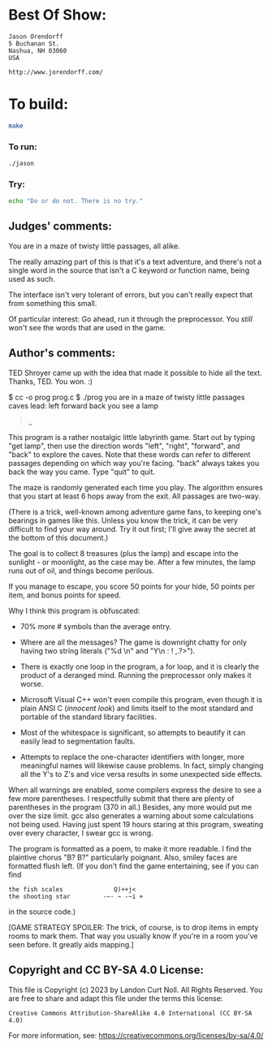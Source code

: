 # Best Of Show:

    Jason Orendorff
    5 Buchanan St.
    Nashua, NH 03060
    USA

    http://www.jorendorff.com/

# To build:

```sh
make
```

### To run:

```sh
./jason
```

### Try:

```sh
echo "Do or do not. There is no try."
```

## Judges' comments:

You are in a maze of twisty little passages, all alike.

The really amazing part of this is that it's a text adventure, and there's
not a single word in the source that isn't a C keyword or function name,
being used as such.

The interface isn't very tolerant of errors, but you can't really
expect that from something this small.

Of particular interest:  Go ahead, run it through the preprocessor.  You
*still* won't see the words that are used in the game.

## Author's comments:

TED Shroyer came up with the idea that made it possible to hide all
the text.  Thanks, TED.  You won.  :)


$ cc -o prog prog.c
$ ./prog
you are in a maze of twisty little passages
caves lead:  left forward back
you see
   a lamp
> _

This program is a rather nostalgic little labyrinth game.  Start
out by typing "get lamp", then use the direction words "left",
"right", "forward", and "back" to explore the caves.  Note that
these words can refer to different passages depending on which way
you're facing.  "back" always takes you back the way you came.
Type "quit" to quit.

The maze is randomly generated each time you play.  The algorithm
ensures that you start at least 6 hops away from the exit.  All
passages are two-way.

(There is a trick, well-known among adventure game fans, to
keeping one's bearings in games like this.  Unless you know the
trick, it can be very difficult to find your way around.  Try it
out first; I'll give away the secret at the bottom of this
document.)

The goal is to collect 8 treasures (plus the lamp) and escape into
the sunlight - or moonlight, as the case may be.  After a few
minutes, the lamp runs out of oil, and things become perilous.

If you manage to escape, you score 50 points for your hide, 50
points per item, and bonus points for speed.

Why I think this program is obfuscated:

* 70% more # symbols than the average entry.

* Where are all the messages?  The game is downright chatty for
  only having two string literals ("%d \n" and "Y\n : ! ,.?>").

* There is exactly one loop in the program, a for loop, and it is
  clearly the product of a deranged mind.  Running the
  preprocessor only makes it worse.

* Microsoft Visual C++ won't even compile this program, even
  though it is plain ANSI C (*innocent look*) and limits itself to
  the most standard and portable of the standard library
  facilities.

* Most of the whitespace is significant, so attempts to
  beautify it can easily lead to segmentation faults.

* Attempts to replace the one-character identifiers with longer,
  more meaningful names will likewise cause problems.  In fact,
  simply changing all the Y's to Z's and vice versa results in
  some unexpected side effects.

When all warnings are enabled, some compilers express the desire
to see a few more parentheses.  I respectfully submit that there are
plenty of parentheses in the program (370 in all.)  Besides, any
more would put me over the size limit.  gcc also generates a
warning about some calculations not being used.  Having just spent
19 hours staring at this program, sweating over every character, I
swear gcc is wrong.

The program is formatted as a poem, to make it more readable.
I find the plaintive chorus "B?  B?" particularly poignant.
Also, smiley faces are formatted flush left.  (If you don't find
the game entertaining, see if you can find

    the fish scales              Q)++j<
    the shooting star         -~- ~ -~i +

in the source code.)







[GAME STRATEGY SPOILER:  The trick, of course, is to drop items in
empty rooms to mark them.  That way you usually know if you're in a
room you've seen before.  It greatly aids mapping.]

## Copyright and CC BY-SA 4.0 License:

This file is Copyright (c) 2023 by Landon Curt Noll.  All Rights Reserved.
You are free to share and adapt this file under the terms this license:

    Creative Commons Attribution-ShareAlike 4.0 International (CC BY-SA 4.0)

For more information, see: https://creativecommons.org/licenses/by-sa/4.0/
